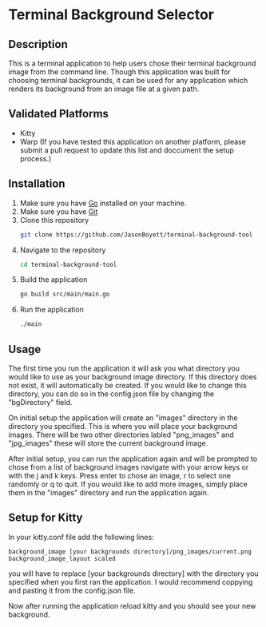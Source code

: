 # Terminal Background Selector

## Description
This is a terminal application to help users chose their terminal background 
image from the command line.
Though this application was built for choosing terminal backgrounds,
it can be used for any application which renders its background from an image file at a
given path.


## Validated Platforms
- Kitty
- Warp
(If you have tested this application on another platform,
please submit a pull request to update this list and doccument the setup process.)

## Installation
1. Make sure you have [Go](https://go.dev/doc/install) installed on your machine.
2. Make sure you have [Git](https://git-scm.com/book/en/v2/Getting-Started-Installing-Git)
3. Clone this repository
    ```bash
    git clone https://github.com/JasonBoyett/terminal-background-tool
    ```
4. Navigate to the repository
    ```bash
    cd terminal-background-tool
    ```
5. Build the application
    ```bash
    go build src/main/main.go
    ```
6. Run the application
    ```bash
    ./main
    ```

## Usage
The first time you run the application it will ask you what directory you would like
to use as your background image directory. If this directory does not exist, it will 
automatically be created. If you would like to change this directory, you can do so in the 
config.json file by changing the "bgDirectory" field.

On initial setup the application will create an "images" directory in the directory you
specified. This is where you will place your background images. There will be two other directories labled "png_images" and "jpg_images" these will store the current background image.

After initial setup, you can run the application again and will be prompted to chose 
from a list of background images navigate with your arrow keys or with the j and k keys.
Press enter to chose an image, r to select one randomly or q to quit.
If you would like to add more images, simply place them
in the "images" directory and run the application again.

## Setup for Kitty
In your kitty.conf file add the following lines:
```
background_image [your backgrounds directory]/png_images/current.png
background_image_layout scaled
```
you will have to replace [your backgrounds directory] with the directory you specified
when you first ran the application. I would recommend coppying and pasting it from the
config.json file.

Now after running the application reload kitty and you should see your new background.



